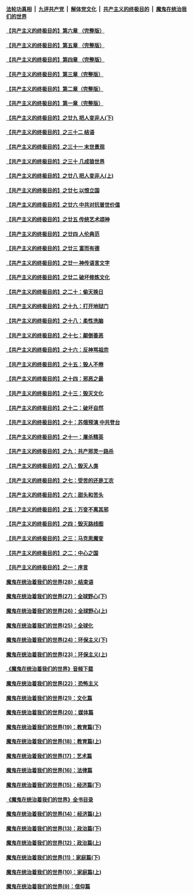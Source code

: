 ####  [法轮功真相](../../../../basic/blob/master/README.md?t=09291926) &nbsp;|&nbsp; [九评共产党](../../../../9ping.md/blob/master/README.md?t=09291926) &nbsp;|&nbsp; [解体党文化](../../../../jtdwh.md/blob/master/README.md?t=09291926)  &nbsp;|&nbsp; [共产主义的终极目的](../../../../gczydzjmd.md/blob/master/README.md?t=09291926) &nbsp;|&nbsp; [魔鬼在统治我们的世界](../../../../mgztzwmdsj.md/blob/master/README.md?t=09291926) 

#### [【共产主义的终极目的】第六章 （完整版）](../pages/nsc422/n11428913.md?t=09291926) 

#### [【共产主义的终极目的】第五章 （完整版）](../pages/nsc422/n11428912.md?t=09291926) 

#### [【共产主义的终极目的】第四章 （完整版）](../pages/nsc422/n11428907.md?t=09291926) 

#### [【共产主义的终极目的】第三章（完整版）](../pages/nsc422/n11428848.md?t=09291926) 

#### [【共产主义的终极目的】第二章（完整版）](../pages/nsc422/n11428831.md?t=09291926) 

#### [【共产主义的终极目的】第一章（完整版）](../pages/nsc422/n11417651.md?t=09291926) 

#### [【共产主义的终极目的】之廿九 把人变非人(下)](../pages/nsc422/n11344140.md?t=09291926) 

#### [【共产主义的终极目的】之三十二 结语](../pages/nsc422/n11360535.md?t=09291926) 

#### [【共产主义的终极目的】之三十一 末世景观](../pages/nsc422/n11351129.md?t=09291926) 

#### [【共产主义的终极目的】之三十 几成狼世界](../pages/nsc422/n11348280.md?t=09291926) 

#### [【共产主义的终极目的】之廿八 把人变非人(上)](../pages/nsc422/n11340492.md?t=09291926) 

#### [【共产主义的终极目的】之廿七 以恨立国](../pages/nsc422/n11336944.md?t=09291926) 

#### [【共产主义的终极目的】之廿六 中共对抗普世价值](../pages/nsc422/n11324785.md?t=09291926) 

#### [【共产主义的终极目的】之廿五 传统艺术颂神](../pages/nsc422/n11296396.md?t=09291926) 

#### [【共产主义的终极目的】之廿四 人伦典范](../pages/nsc422/n11296397.md?t=09291926) 

#### [【共产主义的终极目的】之廿三 富而有德](../pages/nsc422/n11283598.md?t=09291926) 

#### [【共产主义的终极目的】之廿一 神传语言文字](../pages/nsc422/n11263265.md?t=09291926) 

#### [【共产主义的终极目的】之廿二 破坏修炼文化](../pages/nsc422/n11245728.md?t=09291926) 

#### [【共产主义的终极目的】之二十：偷天换日](../pages/nsc422/n11238846.md?t=09291926) 

#### [【共产主义的终极目的】之十九：打开地狱门](../pages/nsc422/n11206376.md?t=09291926) 

#### [【共产主义的终极目的】之十八：柔性洗脑](../pages/nsc422/n11199994.md?t=09291926) 

#### [【共产主义的终极目的】之十七：颠倒善恶](../pages/nsc422/n11179782.md?t=09291926) 

#### [【共产主义的终极目的】之十六：反神骂祖宗](../pages/nsc422/n11166798.md?t=09291926) 

#### [【共产主义的终极目的】之十五：毁人不倦](../pages/nsc422/n11166792.md?t=09291926) 

#### [【共产主义的终极目的】之十四：邪恶之最](../pages/nsc422/n11150249.md?t=09291926) 

#### [【共产主义的终极目的】之十三：毁灭文化](../pages/nsc422/n11135227.md?t=09291926) 

#### [【共产主义的终极目的】之十二：破坏自然](../pages/nsc422/n11135214.md?t=09291926) 

#### [【共产主义的终极目的】之十：苏俄预演 中共登台](../pages/nsc422/n11118424.md?t=09291926) 

#### [【共产主义的终极目的】之十一：屠杀精英](../pages/nsc422/n11118442.md?t=09291926) 

#### [【共产主义的终极目的】之九：共产邪灵一路杀](../pages/nsc422/n11114139.md?t=09291926) 

#### [【共产主义的终极目的】之八：毁灭人类](../pages/nsc422/n11108503.md?t=09291926) 

#### [【共产主义的终极目的】之七：受苦的还是工农](../pages/nsc422/n11101809.md?t=09291926) 

#### [【共产主义的终极目的】之六：甜头和苦头](../pages/nsc422/n11096971.md?t=09291926) 

#### [【共产主义的终极目的】之五：万变不离其邪](../pages/nsc422/n11091285.md?t=09291926) 

#### [【共产主义的终极目的】之四：毁灭路线图](../pages/nsc422/n11086284.md?t=09291926) 

#### [【共产主义的终极目的】之三：马克思魔变](../pages/nsc422/n11061941.md?t=09291926) 

#### [【共产主义的终极目的】之二：中心之国](../pages/nsc422/n11047728.md?t=09291926) 

#### [【共产主义的终极目的】之一：序言](../pages/nsc422/n11086077.md?t=09291926) 

#### [魔鬼在统治着我们的世界(28)：结束语](../pages/nsc422/n10936246.md?t=09291926) 

#### [魔鬼在统治着我们的世界(27)：全球野心(下)](../pages/nsc422/n10928319.md?t=09291926) 

#### [魔鬼在统治着我们的世界(26)：全球野心(上)](../pages/nsc422/n10900318.md?t=09291926) 

#### [魔鬼在统治着我们的世界(25)：全球化](../pages/nsc422/n10788205.md?t=09291926) 

#### [魔鬼在统治着我们的世界(24)：环保主义(下)](../pages/nsc422/n10695307.md?t=09291926) 

#### [魔鬼在统治着我们的世界(23)：环保主义(上)](../pages/nsc422/n10688613.md?t=09291926) 

#### [《魔鬼在统治着我们的世界》音频下载](../pages/nsc422/n10635553.md?t=09291926) 

#### [魔鬼在统治着我们的世界(22)：恐怖主义](../pages/nsc422/n10614727.md?t=09291926) 

#### [魔鬼在统治着我们的世界(21)：文化篇](../pages/nsc422/n10597706.md?t=09291926) 

#### [魔鬼在统治着我们的世界(20)：媒体篇](../pages/nsc422/n10586579.md?t=09291926) 

#### [魔鬼在统治着我们的世界(19)：教育篇(下)](../pages/nsc422/n10564808.md?t=09291926) 

#### [魔鬼在统治着我们的世界(18)：教育篇(上)](../pages/nsc422/n10526970.md?t=09291926) 

#### [魔鬼在统治着我们的世界(17)：艺术篇](../pages/nsc422/n10499093.md?t=09291926) 

#### [魔鬼在统治着我们的世界(16)：法律篇](../pages/nsc422/n10485969.md?t=09291926) 

#### [魔鬼在统治着我们的世界(15)：经济篇(下)](../pages/nsc422/n10469975.md?t=09291926) 

#### [《魔鬼在统治着我们的世界》全书目录](../pages/nsc422/n10464261.md?t=09291926) 

#### [魔鬼在统治着我们的世界(14)：经济篇(上)](../pages/nsc422/n10457370.md?t=09291926) 

#### [魔鬼在统治着我们的世界(13)：政治篇(下)](../pages/nsc422/n10448270.md?t=09291926) 

#### [魔鬼在统治着我们的世界(12)：政治篇(上)](../pages/nsc422/n10444576.md?t=09291926) 

#### [魔鬼在统治着我们的世界(11)：家庭篇(下)](../pages/nsc422/n10440961.md?t=09291926) 

#### [魔鬼在统治着我们的世界(10)：家庭篇(上)](../pages/nsc422/n10435448.md?t=09291926) 

#### [魔鬼在统治着我们的世界(9)：信仰篇](../pages/nsc422/n10432159.md?t=09291926) 

